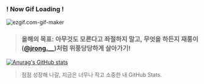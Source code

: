 ### ! Now Gif Loading !


![ezgif.com-gif-maker](README.assets/ezgif.com-gif-maker.gif)

>### 올해의 목표: 아무것도 모른다고 좌절하지 말고, 무엇을 하든지 재롱이([@jrong.__](https://www.instagram.com/jrong.__/))처럼 위풍당당하게 살아가기!






[![Anurag's GitHub stats](https://github-readme-stats.vercel.app/api?username=knuksg)](https://github.com/anuraghazra/github-readme-stats)

>점점 성장해 나갈, 지금은 너무나 작고 소중한 내 GitHub Stats.

